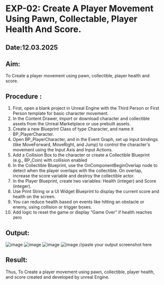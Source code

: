 # EXP-02: Create A Player Movement Using Pawn, Collectable, Player Health And Score.
## Date:12.03.2025
## Aim:
To Create a player movement using pawn, collectible, player health and score.

## Procedure :
1. First, open a blank project in Unreal Engine with the Third Person 
or First Person template for basic character movement.
2. In the Content Drawer, import or download character and 
collectible assets from the Unreal Marketplace or use prebuilt 
assets.
3. Create a new Blueprint Class of type Character, and name it 
BP_PlayerCharacter.
4. Open BP_PlayerCharacter, and in the Event Graph, set up input 
bindings (like MoveForward, MoveRight, and Jump) to control the 
character's movement using the Input Axis and Input Actions.
5. Add a Collision Box to the character or create a Collectible 
Blueprint (e.g., BP_Coin) with collision enabled
6. In the Collectible Blueprint, use the OnComponentBeginOverlap
node to detect when the player overlaps with the collectible. On 
overlap, increase the score variable and destroy the collectible 
actor.
7. In the Player Blueprint, create two variables: Health (integer) and 
Score (integer).
8. Use Print String or a UI Widget Blueprint to display the current 
score and health on the screen.
9. You can reduce health based on events like hitting an obstacle or 
enemy, using collision or trigger boxes.
10. Add logic to reset the game or display “Game Over” if health 
reaches zero
## Output:
![image](https://github.com/user-attachments/assets/d26d7f34-cb0d-4417-a5e6-5e5ea0ec5411)
![image](https://github.com/user-attachments/assets/4233c819-92f2-4e0a-8e0f-c0938b6d1e6c)
![image](https://github.com/user-attachments/assets/007fdb2b-ca76-4cc9-9435-88f0ce03451a)
![image](https://github.com/user-attachments/assets/3debc02f-d725-4376-8d30-d6db7d4d6d77)
//paste your output screenshot here



## Result:
Thus, To Create a player movement using pawn, collectible, player health, and score created and developed by unreal Engine.
